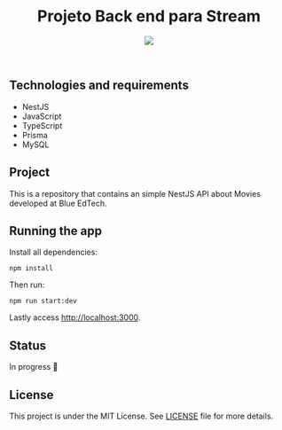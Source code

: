 <h1 align="center">
  Projeto Back end para Stream
</h1>

<p align="center">

  <img src="https://blog.theodo.com/static/dfa7994d6389d439e8a14bc09d03326b/a79d3/1_cZXAov35eTfE545EiuGFqQ.png" />
</p>

<br />

## Technologies and requirements
- NestJS
- JavaScript
- TypeScript
- Prisma
- MySQL

## Project
This is a repository that contains an simple NestJS API about Movies developed at Blue EdTech.

## Running the app
Install all dependencies:
```
npm install
```

Then run:

```
npm run start:dev
```

Lastly access [http://localhost:3000](http://localhost:3000).

## Status
In progress 🚧

## License
This project is under the MIT License. See [LICENSE](/LICENSE.md) file for more details.
